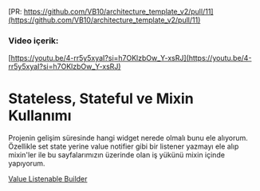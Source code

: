 [PR: https://github.com/VB10/architecture_template_v2/pull/11](https://github.com/VB10/architecture_template_v2/pull/11)

### Video içerik: 
[https://youtu.be/4-rr5y5xyaI?si=h7OKlzbOw_Y-xsRJ](https://youtu.be/4-rr5y5xyaI?si=h7OKlzbOw_Y-xsRJ)

# Stateless, Stateful ve Mixin Kullanımı
Projenin gelişim süresinde hangi widget nerede olmalı bunu ele alıyorum. Özellikle set state yerine value notifier gibi bir listener yazmayı ele alıp mixin'ler ile bu sayfalarımızın üzerinde olan iş yükünü mixin içinde yapıyorum.

[Value Listenable Builder](https://www.youtube.com/watch?v=s-ZG-jS5QHQ)
